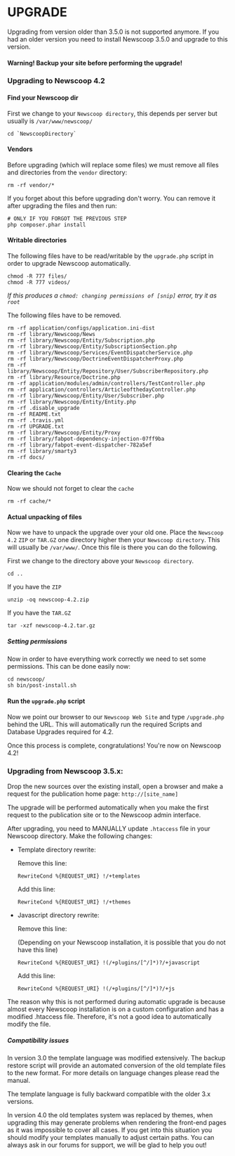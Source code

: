 UPGRADE
=======


Upgrading from version older than 3.5.0 is not supported anymore. If you
had an older version you need to install Newscoop 3.5.0 and upgrade to this
version.

#### Warning! Backup your site before performing the upgrade!

### Upgrading to Newscoop 4.2
#### Find your Newscoop dir

First we change to your `Newscoop directory`, this depends per server but usually is `/var/www/newscoop/`
```
cd `NewscoopDirectory`
```

#### Vendors

Before upgrading (which will replace some files) we must remove all files and directories from the `vendor` directory:

```
rm -rf vendor/*
```

If you forget about this before upgrading don't worry. You can remove it after upgrading the files and then run: 

```
# ONLY IF YOU FORGOT THE PREVIOUS STEP
php composer.phar install
```

#### Writable directories

The following files have to be read/writable by the `upgrade.php` script in order to upgrade Newscoop automatically.


```
chmod -R 777 files/
chmod -R 777 videos/
```

*If this produces a `chmod: changing permissions of [snip]` error, try it as `root`*

The following files have to be removed.

```
rm -rf application/configs/application.ini-dist
rm -rf library/Newscoop/News
rm -rf library/Newscoop/Entity/Subscription.php 
rm -rf library/Newscoop/Entity/SubscriptionSection.php
rm -rf library/Newscoop/Services/EventDispatcherService.php
rm -rf library/Newscoop/DoctrineEventDispatcherProxy.php
rm -rf library/Newscoop/Entity/Repository/User/SubscriberRepository.php
rm -rf library/Resource/Doctrine.php
rm -rf application/modules/admin/controllers/TestController.php
rm -rf application/controllers/ArticleofthedayController.php
rm -rf library/Newscoop/Entity/User/Subscriber.php
rm -rf library/Newscoop/Entity/Entity.php
rm -rf .disable_upgrade
rm -rf README.txt
rm -rf .travis.yml
rm -rf UPGRADE.txt
rm -rf library/Newscoop/Entity/Proxy
rm -rf library/fabpot-dependency-injection-07ff9ba
rm -rf library/fabpot-event-dispatcher-782a5ef
rm -rf library/smarty3
rm -rf docs/
```

#### Clearing the `Cache`

Now we should not forget to clear the `cache`

```
rm -rf cache/*
```

#### Actual unpacking of files
Now we have to unpack the upgrade over your old one. Place the `Newscoop 4.2` `ZIP` or `TAR.GZ` one directory higher then your `Newscoop directory`. This will usually be `/var/www/`. Once this file is there you can do the following.

First we change to the directory above your `Newscoop directory`.

```
cd ..
```

If you have the `ZIP`

```
unzip -oq newscoop-4.2.zip
```

If you have the `TAR.GZ`

```
tar -xzf newscoop-4.2.tar.gz
```

##### Setting permissions
Now in order to have everything work correctly we need to set some permissions. This can be done easily now:


```
cd newscoop/
sh bin/post-install.sh
```

#### Run the `upgrade.php` script
Now we point our browser to our `Newscoop Web Site` and type `/upgrade.php` behind the URL. This will automatically run the required Scripts and Database Upgrades required for 4.2.

Once this process is complete, congratulations! You're now on Newscoop 4.2!

### Upgrading from Newscoop 3.5.x:

Drop the new sources over the existing install, open a browser and make a request for the publication home page: ```http://[site_name]```

The upgrade will be performed automatically when you make the first
request to the publication site or to the Newscoop admin interface.

After upgrading, you need to MANUALLY update ```.htaccess``` file in your 
Newscoop directory. Make the following changes:

* Template directory rewrite:

    Remove this line:

    ```RewriteCond %{REQUEST_URI} !/+templates```

    Add this line:

    ```RewriteCond %{REQUEST_URI} !/+themes```

* Javascript directory rewrite:

    Remove this line:

    (Depending on your Newscoop installation, it is possible that you do not
    have this line)

    ```RewriteCond %{REQUEST_URI} !(/+plugins/[^/]*)?/+javascript```

    Add this line:

    ```RewriteCond %{REQUEST_URI} !(/+plugins/[^/]*)?/+js```

The reason why this is not performed during automatic upgrade is because
almost every Newscoop installation is on a custom configuration and has a
modified .htaccess file. Therefore, it's not a good idea to automatically
modify the file.

##### Compatibility issues

In version 3.0 the template language was modified extensively. The
backup restore script will provide an automated conversion of the old
template files to the new format. For more details on language changes
please read the manual.

The template language is fully backward compatible with the older 3.x
versions.

In version 4.0 the old templates system was replaced by themes, when upgrading
this may generate problems when rendering the front-end pages as it was
impossible to cover all cases. If you get into this situation you should
modify your templates manually to adjust certain paths. You can always ask
in our forums for support, we will be glad to help you out!
